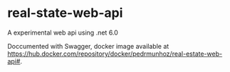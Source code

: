 # real-state-web-api
A experimental web api using .net 6.0

Doccumented with Swagger, docker image available at https://hub.docker.com/repository/docker/pedrmunhoz/real-estate-web-api#.
